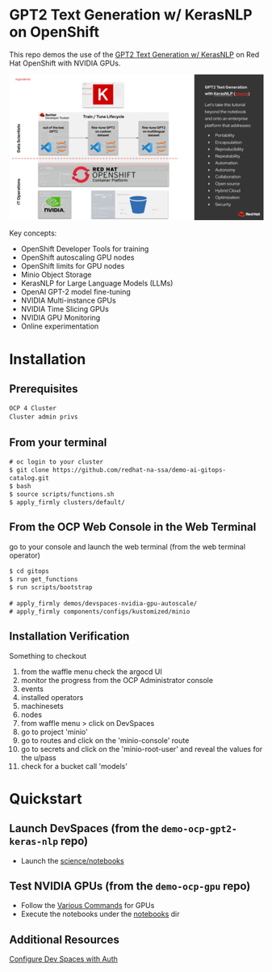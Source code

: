 # GPT2 Text Generation w/ KerasNLP on OpenShift

This repo demos the use of the [GPT2 Text Generation w/ KerasNLP](https://keras.io/examples/generative/gpt2_text_generation_with_kerasnlp/)
on Red Hat OpenShift with NVIDIA GPUs.

![GPT2 Text Generation Concept Diagram](<science/docs/GPT2 Text Generation with KerasNLP.png>)

Key concepts:

- OpenShift Developer Tools for training
- OpenShift autoscaling GPU nodes
- OpenShift limits for GPU nodes
- Minio Object Storage
- KerasNLP for Large Language Models (LLMs)
- OpenAI GPT-2 model fine-tuning
- NVIDIA Multi-instance GPUs
- NVIDIA Time Slicing GPUs
- NVIDIA GPU Monitoring
- Online experimentation


# Installation

## Prerequisites

```bash
OCP 4 Cluster
Cluster admin privs
```

## From your terminal

```
# oc login to your cluster
$ git clone https://github.com/redhat-na-ssa/demo-ai-gitops-catalog.git
$ bash
$ source scripts/functions.sh 
$ apply_firmly clusters/default/
```

## From the OCP Web Console in the Web Terminal

go to your console and launch the web terminal (from the web terminal operator)
```
$ cd gitops
$ run get_functions
$ run scripts/bootstrap

# apply_firmly demos/devspaces-nvidia-gpu-autoscale/ 
# apply_firmly components/configs/kustomized/minio
```

## Installation Verification

Something to checkout
1. from the waffle menu check the argocd UI
1. monitor the progress from the OCP Administrator console
1. events
1. installed operators
1. machinesets
1. nodes
1. from waffle menu > click on DevSpaces 
1. go to project 'minio'
1. go to routes and click on the 'minio-console' route
1. go to secrets and click on the 'minio-root-user' and reveal the values for the u/pass
1. check for a bucket call 'models'

# Quickstart

## Launch DevSpaces (from the `demo-ocp-gpt2-keras-nlp` repo)

- Launch the [science/notebooks](science/notebooks)

## Test NVIDIA GPUs (from the `demo-ocp-gpu` repo)

- Follow the [Various Commands](https://github.com/redhat-na-ssa/demo-ocp-gpu/tree/v0.90#various-commands) for GPUs
- Execute the notebooks under the [notebooks](https://github.com/redhat-na-ssa/demo-ocp-gpu/tree/v0.90/notebooks) dir

## Additional Resources

[Configure Dev Spaces with Auth](https://eclipse.dev/che/docs/stable/end-user-guide/using-a-git-provider-access-token/)
